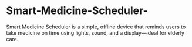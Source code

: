# Smart-Medicine-Scheduler-
Smart Medicine Scheduler is a simple, offline device that reminds users to take medicine on time using lights, sound, and a display—ideal for elderly care.
